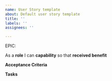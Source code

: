 ```yaml
---
name: User Story template
about: Default user story template
title: ''
labels: ''
assignees: ''

---
```


EPIC: 

As a **role** I can **capability** so that **received benefit**

**Acceptance Criteria**

**Tasks**
